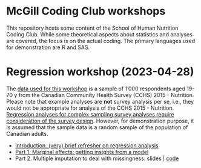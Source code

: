 # McGill Coding Club workshops

This repository hosts some content of the School of Human Nutrition
Coding Club. While some theoretical aspects about statistics and
analyses are covered, the focus is on the actual coding. The primary
languages used for demonstration are R and SAS.

# Regression workshop (2023-04-28)

The [data used for this
workshop](https://github.com/didierbrassard/CodingClub_workshop/tree/main/data)
is a sample of 1’000 respondents aged 19-70 y from the Canadian
Community Health Survey (CCHS) 2015 - Nutrition. Please note that
example analyses are **not** survey analysis per se, i.e., they would
not be appropriate for analysis of the CCHS 2015 - Nutrition.
[Regression analyses for complex sampling survey analyses require
consideration of the survey
design](https://didierbrassard.github.io/posts/2022/10/blog-post-5/).
However, for demonstration purpose, it is assumed that the sample data
is a random sample of the population of Canadian adults.

- [Introduction. (very) brief refresher on regression
  analysis](https://didierbrassard.github.io/CodingClub_workshop/1.0-Regression_intro.html)
- [Part 1. Marginal effects: getting insights from a
  model](https://didierbrassard.github.io/CodingClub_workshop/1.1-Marginal_effects.html#/title-slide)
- Part 2. Multiple imputation to deal with missingness: slides | [code](https://github.com/didierbrassard/CodingClub_workshop/blob/main/2.0-Missing_Data/2_multiple_imputation.html)
